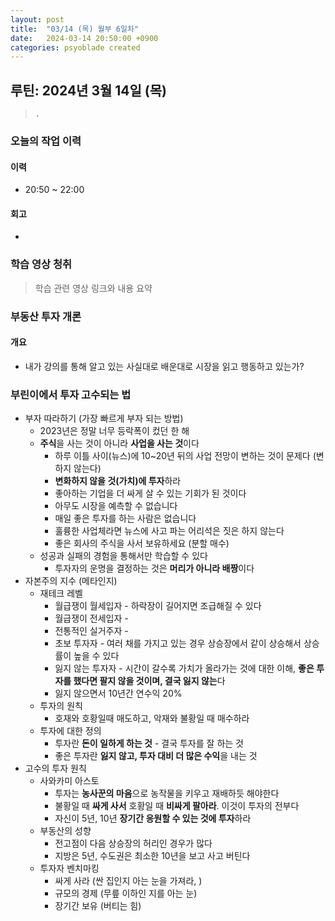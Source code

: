 ```yaml
---
layout: post
title:  "03/14 (목) 월부 6일차"
date:   2024-03-14 20:50:00 +0900
categories: psyoblade created
---
```


## 루틴: 2024년 3월 14일 (목)

>     .

### 오늘의 작업 이력

#### 이력

* 20:50 ~ 22:00 



#### 회고

* 

### 학습 영상 청취

> 학습 관련 영상 링크와 내용 요약

### 부동산 투자 개론

#### 개요

* 내가 강의를 통해 알고 있는 사실대로 배운대로 시장을 읽고 행동하고 있는가?

### 부린이에서 투자 고수되는 법

* 부자 따라하기 (가장 빠르게 부자 되는 방법)
  * 2023년은 정말 너무 등락폭이 컸던 한 해
  * **주식**을 사는 것이 아니라 **사업을 사는 것**이다
    * 하루 이틀 사이(뉴스)에 10~20년 뒤의 사업 전망이 변하는 것이 문제다 (변하지 않는다)
    * **변화하지 않을 것(가치)에 투자**하라
    * 좋아하는 기업을 더 싸게 살 수 있는 기회가 된 것이다
    * 아무도 시장을 예측할 수 없습니다
    * 매일 좋은 투자를 하는 사람은 없습니다
    * 훌륭한 사업체라면 뉴스에 사고 파는 어리석은 짓은 하지 않는다
    * 좋은 회사의 주식을 사서 보유하세요 (분할 매수)
  * 성공과 실패의 경험을 통해서만 학습할 수 있다
    * 투자자의 운명을 결정하는 것은 **머리가 아니라 배짱**이다
* 자본주의 지수 (메타인지)
  * 재테크 레벨
    * 월급쟁이 월세입자 - 하락장이 길어지면 조급해질 수 있다
    * 월급쟁이 전세입자 - 
    * 전통적인 실거주자 - 
    * 초보 투자자 - 여러 채를 가지고 있는 경우 상승장에서 같이 상승해서 상승률이 높을 수 있다
    * 잃지 않는 투자자 - 시간이 갈수록 가치가 올라가는 것에 대한 이해, **좋은 투자를 했다면 팔지 않을 것이며, 결국 잃지 않는**다
    * 잃지 않으면서 10년간 연수익 20%
  * 투자의 원칙
    * 호재와 호황일때 매도하고, 악재와 불황일 때 매수하라
  * 투자에 대한 정의
    * 투자란 **돈이 일하게 하는 것** - 결국 투자를 잘 하는 것
    * 좋은 투자란 **잃지 않고, 투자 대비 더 많은 수익**을 내는 것
* 고수의 투자 원칙
  * 사와카미 아스토
    * 투자는 **농사꾼의 마음**으로 농작물을 키우고 재배하듯 해야한다
    * 불황일 때 **싸게 사서** 호황일 때 **비싸게 팔아라**. 이것이 투자의 전부다
    * 자신이 5년, 10년 **장기간 응원할 수 있는 것에 투자**하라
  * 부동산의 성향
    * 전고점이 다음 상승장의 허리인 경우가 많다
    * 지방은 5년, 수도권은 최소한 10년을 보고 사고 버틴다
  * 투자자 벤치마킹
    * 싸게 사라 (싼 집인지 아는 눈을 가져라, )
    * 규모의 경제 (무릎 이하인 지를 아는 눈)
    * 장기간 보유 (버티는 힘)